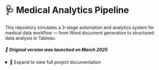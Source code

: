# 🩺 Medical Analytics Pipeline

This repository simulates a 3-stage automation and analytics system for medical data workflow — from Word document generation to structured data analysis in Tableau.

##### 🚀 Original version was launched on March 2025


<details>
<summary>📁 Expand to view full project documentation</summary>

---

## 📁 Repository Structure

| Folder | Description |
|--------|-------------|
| 📄 `1_doc-automation/` | Automated creation of Word report templates for daily medical test results using PowerShell and Python |
| 🧪 `2_archive-to-csv/` | Data parsing and transformation: extracts structured data from `.docx` into cleaned CSV format |
| 📊 `3_analytics-insights/` | Tableau dashboards for workload analytics, doctor schedules, test distributions |
| 🖼️ `visuals/` | Contains diagrams for the project structure. Every stage forlder contains its own process visuals |
| 📜 `README.md` | This file — documentation and usage instructions |

---

## 🖼️ Visuals Preview

> Go to [`visuals/`](./visuals/) to see:
- End-to-end pipeline diagram
- Screenshot of automated docx template
- Sample extracted CSV
- Tableau dashboard sample

---

## ⚠️ Disclaimer

This project is built using **synthetic (fake) data** for demonstration purposes only.  
No real patient data or personally identifiable information (PII) is used or exposed at any stage of this project.

All names, dates, and medical records are **fictitious** and intended solely for educational and portfolio presentation.

---

## 📄 License

This project is licensed under the **MIT License**.

You are free to:
- Use, copy, modify, merge, publish, distribute, sublicense, and/or sell copies of the software

Under the following conditions:
- The original author must be credited
- The license text must be included with any redistribution

For full details, see the [`LICENSE`](./LICENSE) file.

</details>
